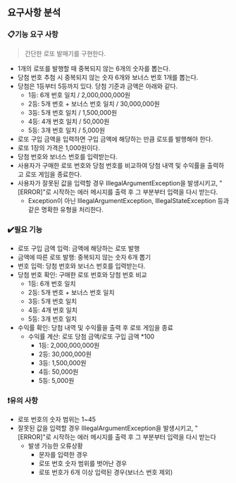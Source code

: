 ## 요구사항 분석

### 📋기능 요구 사항
> 간단한 로또 발매기를 구현한다.
- 1개의 로또를 발행할 때 중복되지 않는 6개의 숫자를 뽑는다.
- 당첨 번호 추첨 시 중복되지 않는 숫자 6개와 보너스 번호 1개를 뽑는다.
- 당첨은 1등부터 5등까지 있다. 당첨 기준과 금액은 아래와 같다.
  - 1등: 6개 번호 일치 / 2,000,000,000원
  - 2등: 5개 번호 + 보너스 번호 일치 / 30,000,000원
  - 3등: 5개 번호 일치 / 1,500,000원
  - 4등: 4개 번호 일치 / 50,000원
  - 5등: 3개 번호 일치 / 5,000원
- 로또 구입 금액을 입력하면 구입 금액에 해당하는 만큼 로또를 발행해야 한다.
- 로또 1장의 가격은 1,000원이다.
- 당첨 번호와 보너스 번호를 입력받는다.
- 사용자가 구매한 로또 번호와 당첨 번호를 비교하여 당첨 내역 및 수익률을 출력하고 로또 게임을 종료한다.
- 사용자가 잘못된 값을 입력할 경우 IllegalArgumentException을 발생시키고, "[ERROR]"로 시작하는 에러 메시지를 출력 후 그 부분부터 입력을 다시 받는다.
  - Exception이 아닌 IllegalArgumentException, IllegalStateException 등과 같은 명확한 유형을 처리한다.


### ✔️필요 기능
- 로또 구입 금액 입력: 금액에 해당하는 로또 발행
- 금액에 따른 로또 발행: 중복되지 않는 숫자 6개 뽑기
- 번호 입력: 당첨 번호와 보너스 번호를 입력받는다.
- 당첨 번호 확인: 구매한 로또 번호와 당첨 번호 비교
  - 1등: 6개 번호 일치
  - 2등: 5개 번호 + 보너스 번호 일치
  - 3등: 5개 번호 일치
  - 4등: 4개 번호 일치
  - 5등: 3개 번호 일치
- 수익률 확인: 당첨 내역 및 수익률을 출력 후 로또 게임을 종료
  - 수익률 계산: 로또 당첨 금액/로또 구입 금액 *100
    - 1등: 2,000,000,000원
    - 2등: 30,000,000원
    - 3등: 1,500,000원
    - 4등: 50,000원
    - 5등: 5,000원

### ❗유의 사항
- 로또 번호의 숫자 범위는 1~45
- 잘못된 값을 입력할 경우 IllegalArgumentException을 발생시키고, "[ERROR]"로 시작하는 에러 메시지를 출력 후 그 부분부터 입력을 다시 받는다
    - 발생 가능한 오류상황
      - 문자를 입력한 경우
      - 로또 번호 숫자 범위를 벗어난 경우
      - 로또 번호가 6개 이상 입력된 경우(보너스 번호 제외)